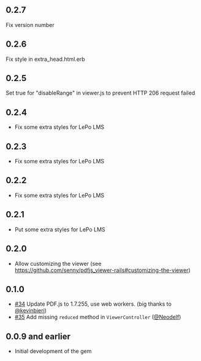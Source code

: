 ## 0.2.7
  Fix version number

## 0.2.6
  Fix style in extra_head.html.erb

## 0.2.5
  Set true for "disableRange" in viewer.js to prevent HTTP 206 request failed

## 0.2.4
- Fix some extra styles for LePo LMS

## 0.2.3
- Fix some extra styles for LePo LMS

## 0.2.2
- Fix some extra styles for LePo LMS

## 0.2.1
- Put some extra styles for LePo LMS

## 0.2.0

- Allow customizing the viewer (see https://github.com/senny/pdfjs_viewer-rails#customizing-the-viewer)

## 0.1.0

- [#34](https://github.com/senny/pdfjs_viewer-rails/pull/34) Update PDF.js to 1.7.255, use web workers. (big thanks to [@kevinbieri](https://github.com/kevinbieri))
- [#35](https://github.com/senny/pdfjs_viewer-rails/pull/35) Add missing `reduced` method in `ViewerController` ([@Neodelf](https://github.com/Neodelf))

## 0.0.9 and earlier

- Initial development of the gem
